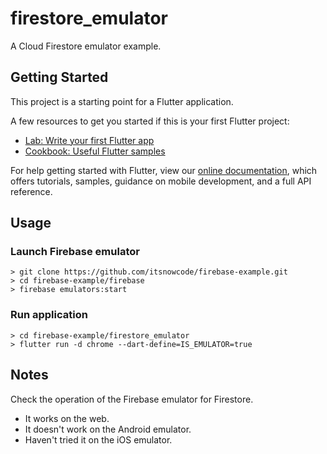 # firestore_emulator

A Cloud Firestore emulator example.

## Getting Started

This project is a starting point for a Flutter application.

A few resources to get you started if this is your first Flutter project:

- [Lab: Write your first Flutter app](https://flutter.dev/docs/get-started/codelab)
- [Cookbook: Useful Flutter samples](https://flutter.dev/docs/cookbook)

For help getting started with Flutter, view our
[online documentation](https://flutter.dev/docs), which offers tutorials,
samples, guidance on mobile development, and a full API reference.


## Usage

### Launch Firebase emulator
```
> git clone https://github.com/itsnowcode/firebase-example.git
> cd firebase-example/firebase
> firebase emulators:start
```

### Run application
```
> cd firebase-example/firestore_emulator
> flutter run -d chrome --dart-define=IS_EMULATOR=true
```

## Notes
Check the operation of the Firebase emulator for Firestore.
- It works on the web.
- It doesn't work on the Android emulator.
- Haven't tried it on the iOS emulator.
